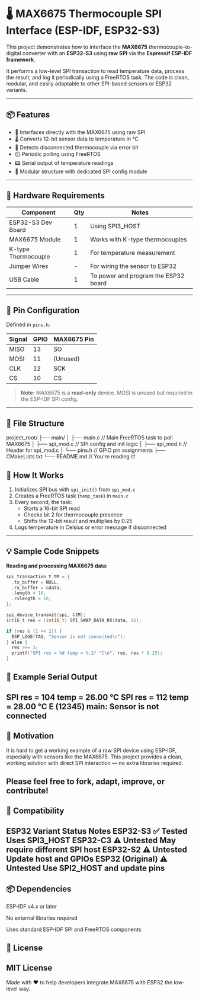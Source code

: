 # 🌡️ MAX6675 Thermocouple SPI Interface (ESP-IDF, ESP32-S3)

This project demonstrates how to interface the **MAX6675** thermocouple-to-digital converter with an **ESP32-S3** using **raw SPI** via the **Espressif ESP-IDF framework**.

It performs a low-level SPI transaction to read temperature data, process the result, and log it periodically using a FreeRTOS task. The code is clean, modular, and easily adaptable to other SPI-based sensors or ESP32 variants.

---

## 📦 Features

- 🔌 Interfaces directly with the MAX6675 using raw SPI
- 🌡️ Converts 12-bit sensor data to temperature in °C
- 🧠 Detects disconnected thermocouple via error bit
- ⏲️ Periodic polling using FreeRTOS
- 📟 Serial output of temperature readings
- 🧩 Modular structure with dedicated SPI config module

---

## 🧰 Hardware Requirements

| Component             | Qty | Notes                                   |
|-----------------------|-----|-----------------------------------------|
| ESP32-S3 Dev Board    | 1   | Using SPI3_HOST                         |
| MAX6675 Module        | 1   | Works with K-type thermocouples         |
| K-type Thermocouple   | 1   | For temperature measurement             |
| Jumper Wires          | -   | For wiring the sensor to ESP32          |
| USB Cable             | 1   | To power and program the ESP32 board    |

---

## 🔌 Pin Configuration

Defined in `pins.h`:

| Signal | GPIO | MAX6675 Pin |
|--------|------|-------------|
| MISO   | 13   | SO          |
| MOSI   | 11   | (Unused)    |
| CLK    | 12   | SCK         |
| CS     | 10   | CS          |

> **Note:** MAX6675 is a **read-only** device. MOSI is unused but required in the ESP-IDF SPI config.

---

## 📁 File Structure
project_root/ ├── main/ │ ├── main.c // Main FreeRTOS task to poll MAX6675 │ ├── spi_mod.c // SPI config and init logic │ ├── spi_mod.h // Header for spi_mod.c │ └── pins.h // GPIO pin assignments ├── CMakeLists.txt └── README.md // You're reading it!

## 🔧 How It Works

1. Initializes SPI bus with `spi_init()` from `spi_mod.c`
2. Creates a FreeRTOS task (`temp_task`) in `main.c`
3. Every second, the task:
   - Starts a 16-bit SPI read
   - Checks bit 2 for thermocouple presence
   - Shifts the 12-bit result and multiplies by 0.25
4. Logs temperature in Celsius or error message if disconnected

---

## 💡 Sample Code Snippets

**Reading and processing MAX6675 data:**

```c
spi_transaction_t tM = {
  .tx_buffer = NULL,
  .rx_buffer = &data,
  .length = 16,
  .rxlength = 16,
};

spi_device_transmit(spi, &tM);
int16_t res = (int16_t) SPI_SWAP_DATA_RX(data, 16);

if (res & (1 << 2)) {
  ESP_LOGE(TAG, "Sensor is not connected\n");
} else {
  res >>= 3;
  printf("SPI res = %d temp = %.2f °C\n", res, res * 0.25);
}
```


## 🧪 Example Serial Output
SPI res = 104 temp = 26.00 °C
SPI res = 112 temp = 28.00 °C
E (12345) main: Sensor is not connected
---

## 🎯 Motivation
It is hard to get a working example of a raw SPI device using ESP-IDF, especially with sensors like the MAX6675. This project provides a clean, working solution with direct SPI interaction — no extra libraries required.

Please feel free to fork, adapt, improve, or contribute!
---
## 🔄 Compatibility

ESP32 Variant	Status	Notes
ESP32-S3	✅ Tested	Uses SPI3_HOST
ESP32-C3	⚠️ Untested	May require different SPI host
ESP32-S2	⚠️ Untested	Update host and GPIOs
ESP32 (Original)	⚠️ Untested	Use SPI2_HOST and update pins
---

## 📦 Dependencies
ESP-IDF v4.x or later

No external libraries required

Uses standard ESP-IDF SPI and FreeRTOS components

## 📜 License
MIT License
---
Made with ❤️ to help developers integrate MAX6675 with ESP32 the low-level way.


